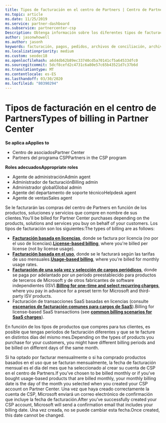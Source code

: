 ```yaml
---
title: Tipos de facturación en el centro de Partners | Centro de Partners
ms.topic: article
ms.date: 11/25/2019
ms.service: partner-dashboard
ms.subservice: partnercenter-csp
Description: Obtenga información sobre los diferentes tipos de facturación, períodos de facturación y fechas de facturación que puede ver en el centro de Partners.
author: jasonwhowell
ms.author: jasonh
keywords: facturación, pagos, pedidos, archivos de conciliación, archivo de conciliación
ms.localizationpriority: medium
ms.custom: seodec18
ms.openlocfilehash: a6d4db62b89ec33740cd5a70141cf5a64533dfc0
ms.sourcegitcommit: 5dcf8cefd2c4731c6a80e57c65b43521d7c37b6d
ms.translationtype: MT
ms.contentlocale: es-ES
ms.lasthandoff: 03/30/2020
ms.locfileid: "80390294"
---
```

# <a name="types-of-billing-in-partner-center"></a><span data-ttu-id="9d1a2-104">Tipos de facturación en el centro de Partners</span><span class="sxs-lookup"><span data-stu-id="9d1a2-104">Types of billing in Partner Center</span></span>

<span data-ttu-id="9d1a2-105">**Se aplica a**</span><span class="sxs-lookup"><span data-stu-id="9d1a2-105">**Applies to**</span></span>

- <span data-ttu-id="9d1a2-106">Centro de asociados</span><span class="sxs-lookup"><span data-stu-id="9d1a2-106">Partner Center</span></span>
- <span data-ttu-id="9d1a2-107">Partners del programa CSP</span><span class="sxs-lookup"><span data-stu-id="9d1a2-107">Partners in the CSP program</span></span>

<span data-ttu-id="9d1a2-108">**Roles adecuados**</span><span class="sxs-lookup"><span data-stu-id="9d1a2-108">**Appropriate roles**</span></span>

- <span data-ttu-id="9d1a2-109">Agente de administración</span><span class="sxs-lookup"><span data-stu-id="9d1a2-109">Admin agent</span></span>
- <span data-ttu-id="9d1a2-110">Administrador de facturación</span><span class="sxs-lookup"><span data-stu-id="9d1a2-110">Billing admin</span></span>
- <span data-ttu-id="9d1a2-111">Administrador global</span><span class="sxs-lookup"><span data-stu-id="9d1a2-111">Global admin</span></span>
- <span data-ttu-id="9d1a2-112">Agente del departamento de soporte técnico</span><span class="sxs-lookup"><span data-stu-id="9d1a2-112">Helpdesk agent</span></span>
- <span data-ttu-id="9d1a2-113">Agente de ventas</span><span class="sxs-lookup"><span data-stu-id="9d1a2-113">Sales agent</span></span>

<span data-ttu-id="9d1a2-114">Se le facturarán las compras del centro de Partners en función de los productos, soluciones y servicios que compre en nombre de sus clientes.</span><span class="sxs-lookup"><span data-stu-id="9d1a2-114">You'll be billed for Partner Center purchases depending on the products, solutions and services you buy on behalf of your customers.</span></span> <span data-ttu-id="9d1a2-115">Los tipos de facturación son los siguientes:</span><span class="sxs-lookup"><span data-stu-id="9d1a2-115">The types of billing are as follows:</span></span>

- <span data-ttu-id="9d1a2-116">[**Facturación basada en licencias**](license-based-billing.md), donde se factura por licencia (no por el uso de licencias).</span><span class="sxs-lookup"><span data-stu-id="9d1a2-116">[**License-based billing**](license-based-billing.md), where you're billed per license (not by license usage).</span></span>
- <span data-ttu-id="9d1a2-117">[**Facturación basada en el uso**](usage-based-billing.md), donde se le facturará según las tarifas de uso mensuales.</span><span class="sxs-lookup"><span data-stu-id="9d1a2-117">[**Usage-based billing**](usage-based-billing.md), where you're billed for monthly usage rates.</span></span>
- <span data-ttu-id="9d1a2-118">[**Facturación de una sola vez y selección de cargos periódicos**](one-time-and-recurring-billing.md), donde se paga por adelantado por un período preestablecido para productos de terceros de Microsoft y de otros fabricantes de software independientes (ISV).</span><span class="sxs-lookup"><span data-stu-id="9d1a2-118">[**Billing for one-time and select recurring charges**](one-time-and-recurring-billing.md), where you pay in advance for a preset term for Microsoft and third-party ISV products.</span></span>
- <span data-ttu-id="9d1a2-119">Facturación de transacciones SaaS basadas en licencias (consulte [**escenarios de facturación comunes para cargos de SaaS**](common-billing-scenarios-saas.md)).</span><span class="sxs-lookup"><span data-stu-id="9d1a2-119">Billing for license-based SaaS transactions (see [**common billing scenarios for SaaS charges**](common-billing-scenarios-saas.md)).</span></span>

<span data-ttu-id="9d1a2-120">En función de los tipos de productos que compres para tus clientes, es posible que tengas períodos de facturación diferentes y que se te facture en distintos días del mismo mes.</span><span class="sxs-lookup"><span data-stu-id="9d1a2-120">Depending on the types of products you purchase for your customers, you might have different billing periods and be billed on different days of the same month.</span></span>

<span data-ttu-id="9d1a2-121">Si ha optado por facturar mensualmente o si ha comprado productos basados en el uso que se facturan mensualmente, la fecha de facturación mensual es el día del mes que ha seleccionado al crear su cuenta de CSP en el centro de Partners.</span><span class="sxs-lookup"><span data-stu-id="9d1a2-121">If you’ve chosen to be billed monthly or if you’ve bought usage-based products that are billed monthly, your monthly billing date is the day of the month you selected when you created your CSP account on Partner Center.</span></span> <span data-ttu-id="9d1a2-122">Una vez que haya creado correctamente la cuenta de CSP, Microsoft enviará un correo electrónico de confirmación que incluye la fecha de facturación.</span><span class="sxs-lookup"><span data-stu-id="9d1a2-122">After you’ve successfully created your CSP account, Microsoft will send a confirmation email that includes your billing date.</span></span> <span data-ttu-id="9d1a2-123">Una vez creada, no se puede cambiar esta fecha.</span><span class="sxs-lookup"><span data-stu-id="9d1a2-123">Once created, this date cannot be changed.</span></span>
